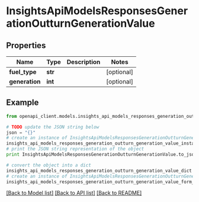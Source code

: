 # InsightsApiModelsResponsesGenerationOutturnGenerationValue


## Properties
Name | Type | Description | Notes
------------ | ------------- | ------------- | -------------
**fuel_type** | **str** |  | [optional] 
**generation** | **int** |  | [optional] 

## Example

```python
from openapi_client.models.insights_api_models_responses_generation_outturn_generation_value import InsightsApiModelsResponsesGenerationOutturnGenerationValue

# TODO update the JSON string below
json = "{}"
# create an instance of InsightsApiModelsResponsesGenerationOutturnGenerationValue from a JSON string
insights_api_models_responses_generation_outturn_generation_value_instance = InsightsApiModelsResponsesGenerationOutturnGenerationValue.from_json(json)
# print the JSON string representation of the object
print InsightsApiModelsResponsesGenerationOutturnGenerationValue.to_json()

# convert the object into a dict
insights_api_models_responses_generation_outturn_generation_value_dict = insights_api_models_responses_generation_outturn_generation_value_instance.to_dict()
# create an instance of InsightsApiModelsResponsesGenerationOutturnGenerationValue from a dict
insights_api_models_responses_generation_outturn_generation_value_form_dict = insights_api_models_responses_generation_outturn_generation_value.from_dict(insights_api_models_responses_generation_outturn_generation_value_dict)
```
[[Back to Model list]](../README.md#documentation-for-models) [[Back to API list]](../README.md#documentation-for-api-endpoints) [[Back to README]](../README.md)


